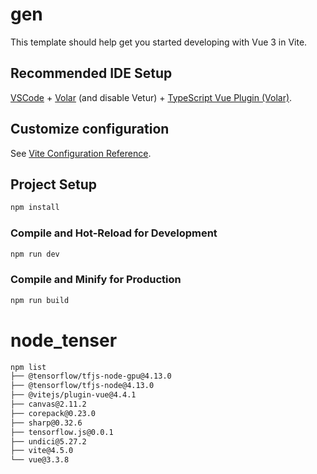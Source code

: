 # gen

This template should help get you started developing with Vue 3 in Vite.

## Recommended IDE Setup

[VSCode](https://code.visualstudio.com/) + [Volar](https://marketplace.visualstudio.com/items?itemName=Vue.volar) (and disable Vetur) + [TypeScript Vue Plugin (Volar)](https://marketplace.visualstudio.com/items?itemName=Vue.vscode-typescript-vue-plugin).

## Customize configuration

See [Vite Configuration Reference](https://vitejs.dev/config/).

## Project Setup

```sh
npm install
```

### Compile and Hot-Reload for Development

```sh
npm run dev
```

### Compile and Minify for Production

```sh
npm run build
```
# node_tenser
```sh
npm list
├── @tensorflow/tfjs-node-gpu@4.13.0
├── @tensorflow/tfjs-node@4.13.0
├── @vitejs/plugin-vue@4.4.1
├── canvas@2.11.2
├── corepack@0.23.0
├── sharp@0.32.6
├── tensorflow.js@0.0.1
├── undici@5.27.2
├── vite@4.5.0
└── vue@3.3.8
```


